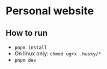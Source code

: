 # Personal website

## How to run

- `pnpm install`
- On linux only: `chmod ug+x .husky/*`
- `pnpm dev`

